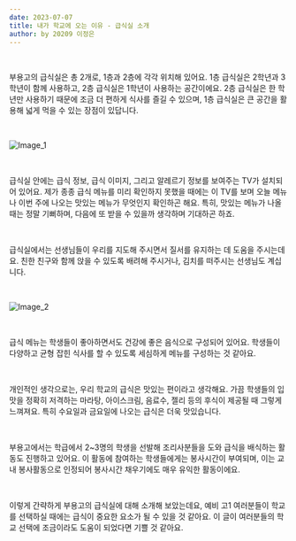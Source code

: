 ```yaml
---
date: 2023-07-07
title: 내가 학교에 오는 이유 - 급식실 소개
author: by 20209 이정은
---
```


<br />

부용고의 급식실은 총 2개로, 1층과 2층에 각각 위치해 있어요.
1층 급식실은 2학년과 3학년이 함께 사용하고, 2층 급식실은 1학년이 사용하는 공간이에요.
2층 급식실은 한 학년만 사용하기 때문에 조금 더 편하게 식사를 즐길 수 있으며, 1층 급식실은 큰 공간을 활용해 넓게 먹을 수 있는 장점이 있답니다.

<br />

![Image_1](/%EB%82%B4%EA%B0%80_%ED%95%99%EA%B5%90%EB%A5%BC_%EC%98%A4%EB%8A%94_%EC%9D%B4%EC%9C%A0_%EC%82%AC%EC%A7%84_1.jpg)

<br />

급식실 안에는 급식 정보, 급식 이미지, 그리고 알레르기 정보를 보여주는 TV가 설치되어 있어요.
제가 종종 급식 메뉴를 미리 확인하지 못했을 때에는 이 TV를 보며 오늘 메뉴나 이번 주에 나오는 맛있는 메뉴가 무엇인지 확인하곤 해요.
특히, 맛있는 메뉴가 나올 때는 정말 기뻐하며, 다음에 또 받을 수 있을까 생각하며 기대하곤 하죠.

<br />

급식실에서는 선생님들이 우리를 지도해 주시면서 질서를 유지하는 데 도움을 주시는데요. 친한 친구와 함께 앉을 수 있도록 배려해 주시거나, 김치를 떠주시는 선생님도 계십니다.

<br />

![Image_2](/%EB%82%B4%EA%B0%80_%ED%95%99%EA%B5%90%EB%A5%BC_%EC%98%A4%EB%8A%94_%EC%9D%B4%EC%9C%A0_%EC%82%AC%EC%A7%84_2.jpg)

<br />

급식 메뉴는 학생들이 좋아하면서도 건강에 좋은 음식으로 구성되어 있어요. 학생들이 다양하고 균형 잡힌 식사를 할 수 있도록 세심하게 메뉴를 구성하는 것 같아요.

<br />

개인적인 생각으로는, 우리 학교의 급식은 맛있는 편이라고 생각해요. 가끔 학생들의 입맛을 정확히 저격하는 마라탕, 아이스크림, 음료수, 젤리 등의 후식이 제공될 때 그렇게 느껴져요. 특히 수요일과 금요일에 나오는 급식은 더욱 맛있습니다.

<br />

부용고에서는 학급에서 2~3명의 학생을 선발해 조리사분들을 도와 급식을 배식하는 활동도 진행하고 있어요. 이 활동에 참여하는 학생들에게는 봉사시간이 부여되며, 이는 교내 봉사활동으로 인정되어 봉사시간 채우기에도 매우 유익한 활동이에요.

<br />

이렇게 간략하게 부용고의 급식실에 대해 소개해 보았는데요, 예비 고1 여러분들이 학교를 선택하실 때에는 급식이 중요한 요소가 될 수 있을 것 같아요. 이 글이 여러분들의 학교 선택에 조금이라도 도움이 되었다면 기쁠 것 같아요.